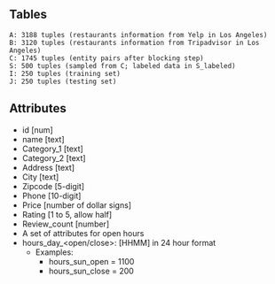 ## Tables

	A: 3188 tuples (restaurants information from Yelp in Los Angeles)
	B: 3120 tuples (restaurants information from Tripadvisor in Los Angeles)
	C: 1745 tuples (entity pairs after blocking step)
	S: 500 tuples (sampled from C; labeled data in S_labeled)
	I: 250 tuples (training set)
	J: 250 tuples (testing set)

## Attributes

- id [num]
- name [text]
- Category_1 [text]
- Category_2 [text]
- Address [text]
- City [text]
- Zipcode [5-digit]
- Phone [10-digit]
- Price [number of dollar signs]
- Rating [1 to 5, allow half]
- Review_count [number]
- A set of attributes for open hours
- hours_day_<open/close>: [HHMM] in 24 hour format
  - Examples:
    - hours_sun_open = 1100
    - hours_sun_close = 200



